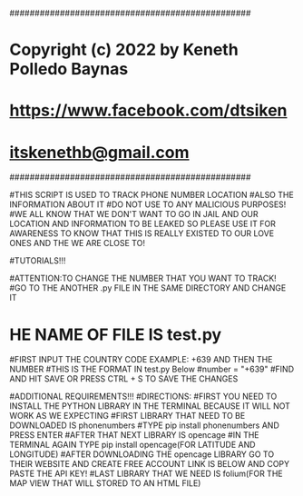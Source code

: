 ################################################
# Copyright (c) 2022 by Keneth Polledo Baynas  # 
# https://www.facebook.com/dtsiken             #
# itskenethb@gmail.com                         #
################################################

#THIS SCRIPT IS USED TO TRACK PHONE NUMBER LOCATION
#ALSO THE INFORMATION ABOUT IT
#DO NOT USE TO ANY MALICIOUS PURPOSES!
#WE ALL KNOW THAT WE DON'T WANT TO GO IN JAIL AND OUR LOCATION AND INFORMATION TO BE LEAKED SO PLEASE USE IT FOR AWARENESS TO KNOW THAT THIS IS REALLY EXISTED TO OUR LOVE ONES AND THE WE ARE CLOSE TO!

#TUTORIALS!!!

#ATTENTION:TO CHANGE THE NUMBER THAT YOU WANT TO TRACK!
#GO TO THE ANOTHER .py FILE IN THE SAME DIRECTORY AND CHANGE IT
# HE NAME OF FILE IS test.py
#FIRST INPUT THE COUNTRY CODE EXAMPLE: +639 AND THEN THE NUMBER
#THIS IS THE FORMAT IN test.py Below
#number = "+639<YOUR NUMBER YOU WANT TO TRACK ANY NUMBER NOT ONLY IN PHILIPPINES WILL ALSO WORK>"
#FIND AND HIT SAVE OR PRESS CTRL + S TO SAVE THE CHANGES

#ADDITIONAL REQUIREMENTS!!!
#DIRECTIONS:
#FIRST YOU NEED TO INSTALL THE PYTHON LIBRARY IN THE TERMINAL BECAUSE IT WILL NOT WORK AS WE EXPECTING
#FIRST LIBRARY THAT NEED TO BE DOWNLOADED IS phonenumbers
#TYPE pip install phonenumbers AND PRESS ENTER
#AFTER THAT NEXT LIBRARY IS opencage
#IN THE TERMINAL AGAIN TYPE pip install opencage(FOR LATITUDE AND LONGITUDE)
#AFTER DOWNLOADING THE opencage LIBRARY GO TO THEIR WEBSITE AND CREATE FREE ACCOUNT LINK IS BELOW AND COPY PASTE THE API KEY!
#LAST LIBRARY THAT WE NEED IS folium(FOR THE MAP VIEW THAT WILL STORED TO AN HTML FILE)
